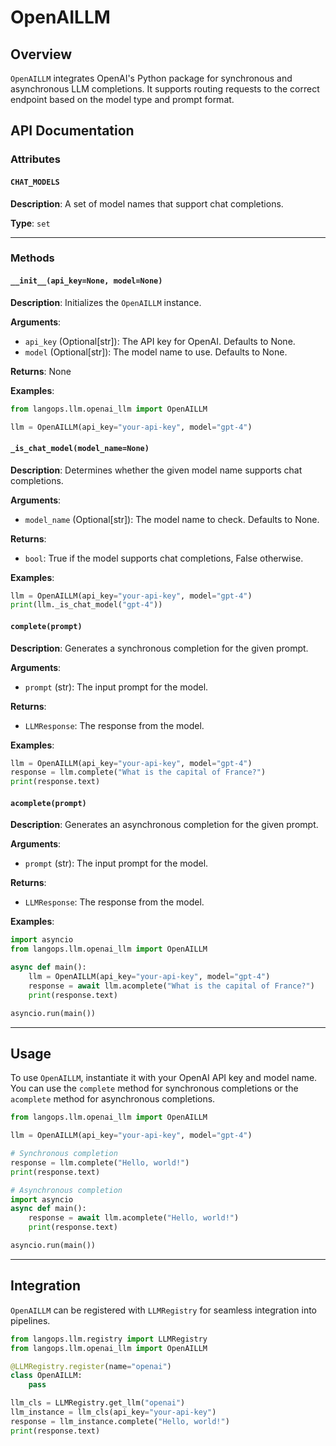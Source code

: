 # OpenAILLM

## Overview

`OpenAILLM` integrates OpenAI's Python package for synchronous and asynchronous LLM completions. It supports routing requests to the correct endpoint based on the model type and prompt format.

## API Documentation

### Attributes

#### `CHAT_MODELS`

**Description**: A set of model names that support chat completions.

**Type**: `set`

---

### Methods

#### `__init__(api_key=None, model=None)`

**Description**: Initializes the `OpenAILLM` instance.

**Arguments**:

- `api_key` (Optional[str]): The API key for OpenAI. Defaults to None.
- `model` (Optional[str]): The model name to use. Defaults to None.

**Returns**: None

**Examples**:

```python
from langops.llm.openai_llm import OpenAILLM

llm = OpenAILLM(api_key="your-api-key", model="gpt-4")
```

#### `_is_chat_model(model_name=None)`

**Description**: Determines whether the given model name supports chat completions.

**Arguments**:

- `model_name` (Optional[str]): The model name to check. Defaults to None.

**Returns**:

- `bool`: True if the model supports chat completions, False otherwise.

**Examples**:

```python
llm = OpenAILLM(api_key="your-api-key", model="gpt-4")
print(llm._is_chat_model("gpt-4"))
```

#### `complete(prompt)`

**Description**: Generates a synchronous completion for the given prompt.

**Arguments**:

- `prompt` (str): The input prompt for the model.

**Returns**:

- `LLMResponse`: The response from the model.

**Examples**:

```python
llm = OpenAILLM(api_key="your-api-key", model="gpt-4")
response = llm.complete("What is the capital of France?")
print(response.text)
```

#### `acomplete(prompt)`

**Description**: Generates an asynchronous completion for the given prompt.

**Arguments**:

- `prompt` (str): The input prompt for the model.

**Returns**:

- `LLMResponse`: The response from the model.

**Examples**:

```python
import asyncio
from langops.llm.openai_llm import OpenAILLM

async def main():
    llm = OpenAILLM(api_key="your-api-key", model="gpt-4")
    response = await llm.acomplete("What is the capital of France?")
    print(response.text)

asyncio.run(main())
```

---

## Usage

To use `OpenAILLM`, instantiate it with your OpenAI API key and model name. You can use the `complete` method for synchronous completions or the `acomplete` method for asynchronous completions.

```python
from langops.llm.openai_llm import OpenAILLM

llm = OpenAILLM(api_key="your-api-key", model="gpt-4")

# Synchronous completion
response = llm.complete("Hello, world!")
print(response.text)

# Asynchronous completion
import asyncio
async def main():
    response = await llm.acomplete("Hello, world!")
    print(response.text)

asyncio.run(main())
```

---

## Integration

`OpenAILLM` can be registered with `LLMRegistry` for seamless integration into pipelines.

```python
from langops.llm.registry import LLMRegistry
from langops.llm.openai_llm import OpenAILLM

@LLMRegistry.register(name="openai")
class OpenAILLM:
    pass

llm_cls = LLMRegistry.get_llm("openai")
llm_instance = llm_cls(api_key="your-api-key")
response = llm_instance.complete("Hello, world!")
print(response.text)
```
